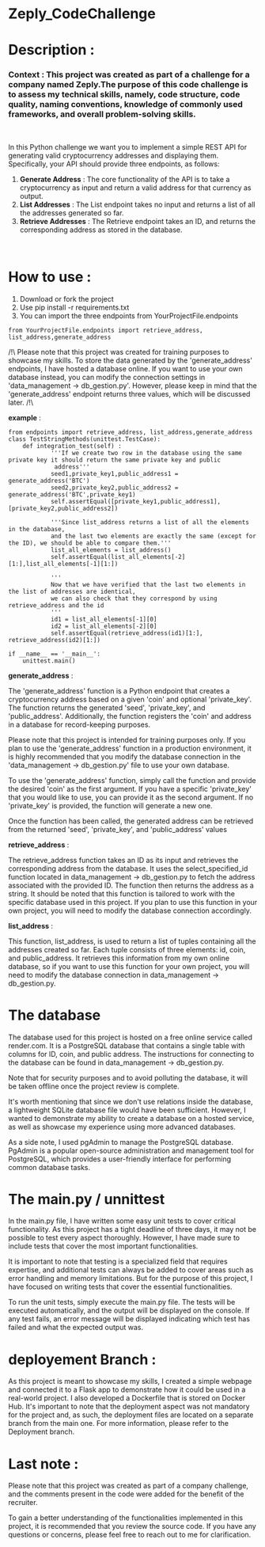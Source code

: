 # **Zeply_CodeChallenge**

# Description : 

### **Context** : This project was created as part of a challenge for a company named Zeply.The purpose of this code challenge is to assess my technical skills, namely, code structure, code quality, naming conventions, knowledge of commonly used frameworks, and overall problem-solving skills. 

<br>

In this Python challenge we want you to implement a simple REST API for
generating valid cryptocurrency addresses and displaying them. 
Specifically, your API should provide three endpoints, as follows:
1. **Generate Address**  : The core functionality of the API is to take a cryptocurrency as input and return a valid
address for that currency as output. 
2. **List Addresses** : The List endpoint takes no input and returns a list of all the
addresses generated so far.
3. **Retrieve Addresses** : The Retrieve endpoint takes an ID, and returns the corresponding
address as stored in the database.

<br>

#  How to use :

1. Download or fork the project
2. Use pip install -r requirements.txt 
3. You can import the three endpoints from YourProjectFile.endpoints 

```
from YourProjectFile.endpoints import retrieve_address, list_address,generate_address
```

/!\ Please note that this project was created for training purposes to showcase my skills. To store the data generated by the 'generate_address' endpoints, I have hosted a database online. If you want to use your own database instead, you can modify the connection settings in 'data_management -> db_gestion.py'. However, please keep in mind that the 'generate_address' endpoint returns three values, which will be discussed later. /!\ 

**example** :
```
from endpoints import retrieve_address, list_address,generate_address
class TestStringMethods(unittest.TestCase):
    def integration_test(self) :
            '''If we create two row in the database using the same private key it should return the same private key and public         
             address'''
            seed1,private_key1,public_address1 = generate_address('BTC')
            seed2,private_key2,public_address2 = generate_address('BTC',private_key1)
            self.assertEqual([private_key1,public_address1], [private_key2,public_address2])

            '''Since list_address returns a list of all the elements in the database, 
            and the last two elements are exactly the same (except for the ID), we should be able to compare them.'''
            list_all_elements = list_address()
            self.assertEqual(list_all_elements[-2][1:],list_all_elements[-1][1:])
            
            '''
            Now that we have verified that the last two elements in the list of addresses are identical, 
            we can also check that they correspond by using retrieve_address and the id
            '''
            id1 = list_all_elements[-1][0]
            id2 = list_all_elements[-2][0]
            self.assertEqual(retrieve_address(id1)[1:], retrieve_address(id2)[1:])

if __name__ == '__main__':
    unittest.main()
```

**generate_address** : <br>

The 'generate_address' function is a Python endpoint that creates a cryptocurrency address based on a given 'coin' and optional 'private_key'. The function returns the generated 'seed', 'private_key', and 'public_address'. Additionally, the function registers the 'coin' and address in a database for record-keeping purposes.

Please note that this project is intended for training purposes only. If you plan to use the 'generate_address' function in a production environment, it is highly recommended that you modify the database connection in the 'data_management -> db_gestion.py' file to use your own database.

To use the 'generate_address' function, simply call the function and provide the desired 'coin' as the first argument. If you have a specific 'private_key' that you would like to use, you can provide it as the second argument. If no 'private_key' is provided, the function will generate a new one.

Once the function has been called, the generated address can be retrieved from the returned 'seed', 'private_key', and 'public_address' values

**retrieve_address** :<br>

The retrieve_address function takes an ID as its input and retrieves the corresponding address from the database. It uses the select_specified_id function located in data_management -> db_gestion.py to fetch the address associated with the provided ID. The function then returns the address as a string. It should be noted that this function is tailored to work with the specific database used in this project. If you plan to use this function in your own project, you will need to modify the database connection accordingly.


**list_address** :<br>

This function, list_address, is used to return a list of tuples containing all the addresses created so far. Each tuple consists of three elements: id, coin, and public_address. It retrieves this information from my own online database, so if you want to use this function for your own project, you will need to modify the database connection in data_management -> db_gestion.py.

# The database

The database used for this project is hosted on a free online service called render.com. It is a PostgreSQL database that contains a single table with columns for ID, coin, and public address. The instructions for connecting to the database can be found in data_management -> db_gestion.py.

Note that for security purposes and to avoid polluting the database, it will be taken offline once the project review is complete.

It's worth mentioning that since we don't use relations inside the database, a lightweight SQLite database file would have been sufficient. However, I wanted to demonstrate my ability to create a database on a hosted service, as well as showcase my experience using more advanced databases.

As a side note, I used pgAdmin to manage the PostgreSQL database. PgAdmin is a popular open-source administration and management tool for PostgreSQL, which provides a user-friendly interface for performing common database tasks.

# The main.py / unnittest

In the main.py file, I have written some easy unit tests to cover critical functionality. As this project has a tight deadline of three days, it may not be possible to test every aspect thoroughly. However, I have made sure to include tests that cover the most important functionalities.

It is important to note that testing is a specialized field that requires expertise, and additional tests can always be added to cover areas such as error handling and memory limitations. But for the purpose of this project, I have focused on writing tests that cover the essential functionalities.

To run the unit tests, simply execute the main.py file. The tests will be executed automatically, and the output will be displayed on the console. If any test fails, an error message will be displayed indicating which test has failed and what the expected output was.

# deployement Branch : 
As this project is meant to showcase my skills, I created a simple webpage and connected it to a Flask app to demonstrate how it could be used in a real-world project. I also developed a Dockerfile that is stored on Docker Hub. It's important to note that the deployment aspect was not mandatory for the project and, as such, the deployment files are located on a separate branch from the main one. For more information, please refer to the Deployment branch.

# Last note : 
Please note that this project was created as part of a company challenge, and the comments present in the code were added for the benefit of the recruiter.

To gain a better understanding of the functionalities implemented in this project, it is recommended that you review the source code. If you have any questions or concerns, please feel free to reach out to me for clarification.
